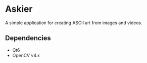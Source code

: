 Askier
======

A simple application for creating ASCII art from images and videos.

## Dependencies

- Qt6
- OpenCV v4.x